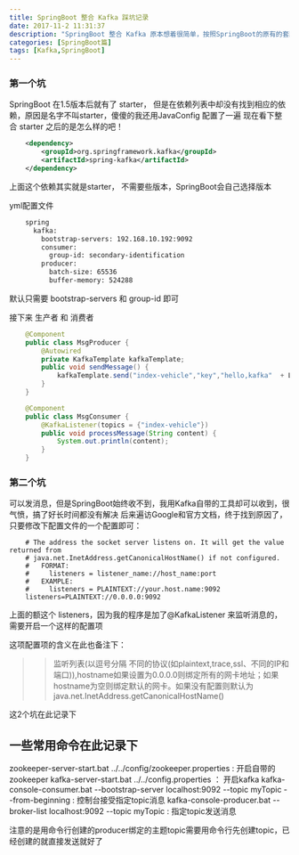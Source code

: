 ```yaml
---
title: SpringBoot 整合 Kafka 踩坑记录
date: 2017-11-2 11:31:37
description: "SpringBoot 整合 Kafka 原本想着很简单，按照SpringBoot的原有的套路来就可以了，没想到中间却遇到了许多坑"
categories: [SpringBoot篇]
tags: [Kafka,SpringBoot]
---
```


<!-- more -->
### 第一个坑
SpringBoot 在1.5版本后就有了 starter， 但是在依赖列表中却没有找到相应的依赖，原因是名字不叫starter，傻傻的我还用JavaConfig 配置了一遍
现在看下整合 starter 之后的是怎么样的吧！

``` xml
    <dependency>
        <groupId>org.springframework.kafka</groupId>
        <artifactId>spring-kafka</artifactId>
    </dependency>
```

上面这个依赖其实就是starter， 不需要些版本，SpringBoot会自己选择版本

yml配置文件

``` xml
    spring
      kafka:
        bootstrap-servers: 192.168.10.192:9092
        consumer:
          group-id: secondary-identification
        producer:
          batch-size: 65536
          buffer-memory: 524288
```

默认只需要 bootstrap-servers 和 group-id 即可

接下来 生产者 和 消费者

``` java
    @Component
    public class MsgProducer {
        @Autowired
        private KafkaTemplate kafkaTemplate;
        public void sendMessage() {
            kafkaTemplate.send("index-vehicle","key","hello,kafka"  + LocalDateTime.now().format(DateTimeFormatter.ofPattern("yyyy-MM-dd HH:mm:ss.SSS")));
        }
    }
```

``` java
    @Component
    public class MsgConsumer {
        @KafkaListener(topics = {"index-vehicle"})
        public void processMessage(String content) {
            System.out.println(content);
        }
    }
```

### 第二个坑
可以发消息，但是SpringBoot始终收不到，我用Kafka自带的工具却可以收到，很气愤，搞了好长时间都没有解决
后来遍访Google和官方文档，终于找到原因了，只要修改下配置文件的一个配置即可：

``` properties
    # The address the socket server listens on. It will get the value returned from 
    # java.net.InetAddress.getCanonicalHostName() if not configured.
    #   FORMAT:
    #     listeners = listener_name://host_name:port
    #   EXAMPLE:
    #     listeners = PLAINTEXT://your.host.name:9092
    listeners=PLAINTEXT://0.0.0.0:9092
```

上面的额这个 listeners，因为我的程序是加了@KafkaListener 来监听消息的，需要开启一个这样的配置项

这项配置项的含义在此也备注下：

>> 监听列表(以逗号分隔 不同的协议(如plaintext,trace,ssl、不同的IP和端口)),hostname如果设置为0.0.0.0则绑定所有的网卡地址；如果hostname为空则绑定默认的网卡。如果没有配置则默认为java.net.InetAddress.getCanonicalHostName()

这2个坑在此记录下

## 一些常用命令在此记录下
zookeeper-server-start.bat ../../config/zookeeper.properties   : 开启自带的zookeeper
kafka-server-start.bat ../../config.properties   ： 开启kafka
kafka-console-consumer.bat --bootstrap-server localhost:9092 --topic myTopic  --from-beginning : 控制台接受指定topic消息
kafka-console-producer.bat --broker-list localhost:9092 --topic myTopic  :   指定topic发送消息

注意的是用命令行创建的producer绑定的主题topic需要用命令行先创建topic，已经创建的就直接发送就好了